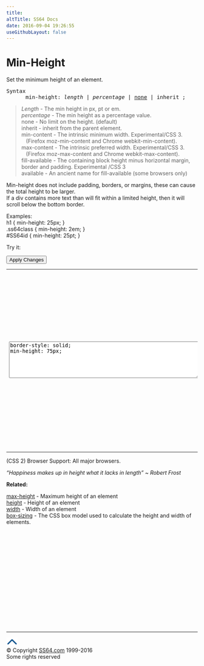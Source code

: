 ```yaml
---
title:
altTitle: SS64 Docs
date: 2016-09-04 19:26:55
useGithubLayout: false
---
```

<!-- #BeginLibraryItem "/Library/head_css.lbi" --><!-- #EndLibraryItem --><h1>Min-Height</h1>
<p>Set the minimum height of an element.</p>
<pre>Syntax
      min-height: <i>length</i> | <i>percentage</i> | <u>none</u> | inherit ;</pre>
<blockquote>
<p><span class="code"><i>Length</i></span> - The min height  in <span class="code">px, pt</span> or <span class="code">em</span>.<br>
<span class="code"><i>percentage</i></span> - 
The min height as a percentage value.<br>
<span class="code">none</span> - No limit on the height. (default)<br>
<span class="code">inherit</span> - inherit from the parent element.<br>
<span class="code">min-content</span> - The intrinsic minimum width. Experimental/CSS 3.<br>
&nbsp;&nbsp;&nbsp;(Firefox <span class="code">moz-min-content</span> and Chrome <span class="code">webkit-min-content</span>).<br>
<span class="code">max-content</span> - The intrinsic preferred width. Experimental/CSS 3.<br>
&nbsp;&nbsp;&nbsp;(Firefox <span class="code">moz-max-content</span> and Chrome <span class="code">webkit-max-content</span>).<br>
<span class="code">fill-available</span> - The containing block height minus horizontal margin, border and padding. Experimental /CSS 3<br>
<span class="code">available</span> - An ancient name for fill-available (some browsers only)</p>
</blockquote>
<p> Min-height  does not include padding, borders, or margins, these can cause the total height to be larger.<br>
If a
div contains more text than will fit within a limited height, then it will scroll below the bottom border.</p>
<p>Examples:<br>
  <span class="code">h1 { min-height: 25px; }<br>
    .ss64class { min-height: 2em; }</span><br>
    <span class="code">#SS64id { min-height: 25pt;  }</span>    <br>
</p>
<p>Try it:</p><input type="button" onclick="ApplyStyle()" value="Apply Changes">
<table>
  <tbody><tr>
    <td><textarea name="tryit" id="trycode" cols="60" rows="6" onfocus="this.style.background='#fff';" onblur="this.style.background='#eee';" tabindex="1">border-style: solid;
min-height: 75px;
</textarea></td>
    <td><div id="tryresult">“If future generations are to remember us with gratitude rather than contempt, we must leave them more than the miracles of technology. We must leave them a glimpse of the world as it was in the beginning, not just after we got through with it” ~ President Lyndon B. Johnson</div></td>
  </tr>
</tbody></table>
<p>(CSS 2) Browser Support:  All major browsers.</p>
<p class="quote"><i>“Happiness makes up in height what it lacks in length”   ~ Robert Frost</i></p><p><b>Related:</b></p>
<p><a href="max-height.html">max-height</a> - Maximum height of an element<br>
<a href="height.html">height</a> - Height of an element<br>
<a href="width.html">width</a>       - Width of an element<br>
<a href="box-sizing.html">box-sizing</a> - The CSS box model used to calculate the height and width of elements.</p><!-- #BeginLibraryItem "/Library/foot_css.lbi" --><p>
<!-- CSS -->
<ins class="adsbygoogle" style="display:inline-block;width:300px;height:250px" data-ad-client="ca-pub-6140977852749469" data-ad-slot="2739097502"></ins>
<script>
(adsbygoogle = window.adsbygoogle || []).push({});
</script></p>
<hr>
<div id="bl" class="footer"><a href="min-height.html#"><img src="../images/top.png" width="30" height="22" alt="Back to the Top"></a></div>
<div id="br" class="footer, tagline">© Copyright <a href="http://ss64.com/">SS64.com</a> 1999-2016<br>
Some rights reserved</div><!-- #EndLibraryItem -->

